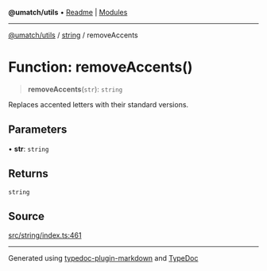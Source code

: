 **@umatch/utils** • [Readme](../../index.md) \| [Modules](../../modules.md)

***

[@umatch/utils](../../modules.md) / [string](../index.md) / removeAccents

# Function: removeAccents()

> **removeAccents**(`str`): `string`

Replaces accented letters with their standard versions.

## Parameters

• **str**: `string`

## Returns

`string`

## Source

[src/string/index.ts:461](https://github.com/umatch-oficial/utils/blob/1c5b195/src/string/index.ts#L461)

***

Generated using [typedoc-plugin-markdown](https://www.npmjs.com/package/typedoc-plugin-markdown) and [TypeDoc](https://typedoc.org/)
